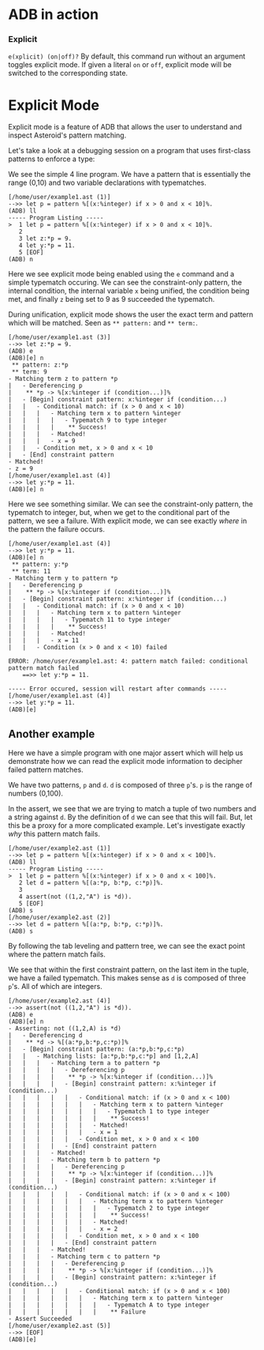 # ADB in action
### Explicit
`e(xplicit) (on|off)?` By default, this command run without an argument toggles
explicit mode. If given a literal `on` or `off`, explicit mode will be switched
to the corresponding state.

# Explicit Mode
Explicit mode is a feature of ADB that allows the user to understand and inspect
Asteroid's pattern matching.

Let's take a look at a debugging session on a program that uses first-class 
patterns to enforce a type:

We see the simple 4 line program. We have a pattern that is essentially the
range (0,10) and two variable declarations with typematches.
```
[/home/user/example1.ast (1)]
-->> let p = pattern %[(x:%integer) if x > 0 and x < 10]%.
(ADB) ll
----- Program Listing -----
>  1 let p = pattern %[(x:%integer) if x > 0 and x < 10]%.
   2 
   3 let z:*p = 9.
   4 let y:*p = 11.
   5 [EOF]
(ADB) n
```

Here we see explicit mode being enabled using the `e` command 
and a simple typematch
occuring. We can see the constraint-only pattern, the internal
condition, the internal variable `x` being unified, the
condition being met, and finally `z` being set to 9 as 9 succeeded
the typematch.

During unification, explicit mode shows the user the exact
term and pattern which will be matched. Seen as `** pattern:` and
`** term:`.

```
[/home/user/example1.ast (3)]
-->> let z:*p = 9.
(ADB) e
(ADB)[e] n
 ** pattern: z:*p
 ** term: 9
- Matching term z to pattern *p
|   - Dereferencing p
|    ** *p -> %[x:%integer if (condition...)]%
|   - [Begin] constraint pattern: x:%integer if (condition...)
|   |   - Conditional match: if (x > 0 and x < 10)
|   |   |   - Matching term x to pattern %integer
|   |   |   |   - Typematch 9 to type integer
|   |   |   |    ** Success!
|   |   |   - Matched!
|   |   |   - x = 9
|   |   - Condition met, x > 0 and x < 10
|   - [End] constraint pattern
- Matched!
- z = 9
[/home/user/example1.ast (4)]
-->> let y:*p = 11.
(ADB)[e] n
```

Here we see something similar. We can see the constraint-only
pattern, the typematch to integer, but, when we get to the conditional
part of the pattern, we see a failure. With explicit mode, we can see
exactly *where* in the pattern the failure occurs.
```
[/home/user/example1.ast (4)]
-->> let y:*p = 11.
(ADB)[e] n
 ** pattern: y:*p
 ** term: 11
- Matching term y to pattern *p
|   - Dereferencing p
|    ** *p -> %[x:%integer if (condition...)]%
|   - [Begin] constraint pattern: x:%integer if (condition...)
|   |   - Conditional match: if (x > 0 and x < 10)
|   |   |   - Matching term x to pattern %integer
|   |   |   |   - Typematch 11 to type integer
|   |   |   |    ** Success!
|   |   |   - Matched!
|   |   |   - x = 11
|   |   - Condition (x > 0 and x < 10) failed

ERROR: /home/user/example1.ast: 4: pattern match failed: conditional pattern match failed
    ==>> let y:*p = 11.

----- Error occured, session will restart after commands -----
[/home/user/example1.ast (4)]
-->> let y:*p = 11.
(ADB)[e] 
```

## Another example
Here we have a simple program with one major assert which will help us demonstrate how we can
read the explicit mode information to decipher failed pattern matches.

We have two patterns, `p` and `d`. `d` is composed of three `p`'s. `p` is the range of numbers
(0,100).

In the assert, we see that we are trying to match a tuple of two numbers and a string against `d`.
By the definition of `d` we can see that this will fail. But, let this be a proxy for a more
complicated example. Let's investigate exactly *why* this pattern match fails.

```
[/home/user/example2.ast (1)]
-->> let p = pattern %[(x:%integer) if x > 0 and x < 100]%.
(ADB) ll
----- Program Listing -----
>  1 let p = pattern %[(x:%integer) if x > 0 and x < 100]%.
   2 let d = pattern %[(a:*p, b:*p, c:*p)]%.
   3 
   4 assert(not ((1,2,"A") is *d)).
   5 [EOF]
(ADB) s
[/home/user/example2.ast (2)]
-->> let d = pattern %[(a:*p, b:*p, c:*p)]%.
(ADB) s
```

By following the tab leveling and pattern tree, we can see the exact point where the pattern match fails.

We see that within the first constraint pattern, on the last item in the tuple, we have a failed
typematch. This makes sense as `d` is composed of three `p`'s. All of which are integers.

```
[/home/user/example2.ast (4)]
-->> assert(not ((1,2,"A") is *d)).
(ADB) e
(ADB)[e] n
- Asserting: not ((1,2,A) is *d)
|   - Dereferencing d
|    ** *d -> %[(a:*p,b:*p,c:*p)]%
|   - [Begin] constraint pattern: (a:*p,b:*p,c:*p)
|   |   - Matching lists: [a:*p,b:*p,c:*p] and [1,2,A]
|   |   |   - Matching term a to pattern *p
|   |   |   |   - Dereferencing p
|   |   |   |    ** *p -> %[x:%integer if (condition...)]%
|   |   |   |   - [Begin] constraint pattern: x:%integer if (condition...)
|   |   |   |   |   - Conditional match: if (x > 0 and x < 100)
|   |   |   |   |   |   - Matching term x to pattern %integer
|   |   |   |   |   |   |   - Typematch 1 to type integer
|   |   |   |   |   |   |    ** Success!
|   |   |   |   |   |   - Matched!
|   |   |   |   |   |   - x = 1
|   |   |   |   |   - Condition met, x > 0 and x < 100
|   |   |   |   - [End] constraint pattern
|   |   |   - Matched!
|   |   |   - Matching term b to pattern *p
|   |   |   |   - Dereferencing p
|   |   |   |    ** *p -> %[x:%integer if (condition...)]%
|   |   |   |   - [Begin] constraint pattern: x:%integer if (condition...)
|   |   |   |   |   - Conditional match: if (x > 0 and x < 100)
|   |   |   |   |   |   - Matching term x to pattern %integer
|   |   |   |   |   |   |   - Typematch 2 to type integer
|   |   |   |   |   |   |    ** Success!
|   |   |   |   |   |   - Matched!
|   |   |   |   |   |   - x = 2
|   |   |   |   |   - Condition met, x > 0 and x < 100
|   |   |   |   - [End] constraint pattern
|   |   |   - Matched!
|   |   |   - Matching term c to pattern *p
|   |   |   |   - Dereferencing p
|   |   |   |    ** *p -> %[x:%integer if (condition...)]%
|   |   |   |   - [Begin] constraint pattern: x:%integer if (condition...)
|   |   |   |   |   - Conditional match: if (x > 0 and x < 100)
|   |   |   |   |   |   - Matching term x to pattern %integer
|   |   |   |   |   |   |   - Typematch A to type integer
|   |   |   |   |   |   |    ** Failure
- Assert Succeeded
[/home/user/example2.ast (5)]
-->> [EOF]
(ADB)[e] 
```